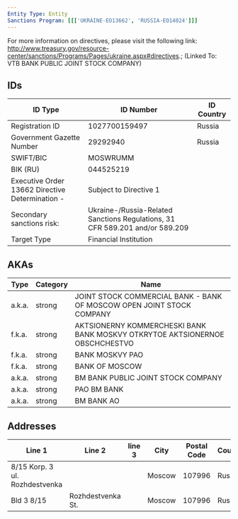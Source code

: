 ```yaml
---
Entity Type: Entity
Sanctions Program: [[['UKRAINE-EO13662', 'RUSSIA-EO14024']]]
---
```

For more information on directives, please visit the following link: http://www.treasury.gov/resource-center/sanctions/Programs/Pages/ukraine.aspx#directives.; (Linked To: VTB BANK PUBLIC JOINT STOCK COMPANY)

## IDs
| ID Type | ID Number | ID Country |
|---------|-----------|------------|
| Registration ID | 1027700159497 | Russia |
| Government Gazette Number | 29292940 | Russia |
| SWIFT/BIC | MOSWRUMM |  |
| BIK (RU) | 044525219 |  |
| Executive Order 13662 Directive Determination - | Subject to Directive 1 |  |
| Secondary sanctions risk: | Ukraine-/Russia-Related Sanctions Regulations, 31 CFR 589.201 and/or 589.209 |  |
| Target Type | Financial Institution |  |


## AKAs
| Type | Category | Name      | 
|------|----------|-----------|
| a.k.a. | strong | JOINT STOCK COMMERCIAL BANK - BANK OF MOSCOW OPEN JOINT STOCK COMPANY |
| f.k.a. | strong | AKTSIONERNY KOMMERCHESKI BANK BANK MOSKVY OTKRYTOE AKTSIONERNOE OBSCHCHESTVO |
| f.k.a. | strong | BANK MOSKVY PAO |
| f.k.a. | strong | BANK OF MOSCOW |
| a.k.a. | strong | BM BANK PUBLIC JOINT STOCK COMPANY |
| a.k.a. | strong | PAO BM BANK |
| a.k.a. | strong | BM BANK AO |


## Addresses
| Line 1 | Line 2 | line 3 | City | Postal Code| Country | 
|--------|--------|--------|------|------------|---------|
| 8/15 Korp. 3 ul. Rozhdestvenka |  |  | Moscow | 107996 | Russia |
| Bld 3 8/15 | Rozhdestvenka St. |  | Moscow | 107996 | Russia |

